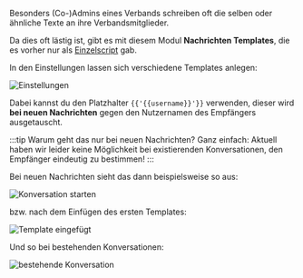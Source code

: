 Besonders (Co-)Admins eines Verbands schreiben oft die selben oder ähnliche Texte an ihre Verbandsmitglieder.

Da dies oft lästig ist, gibt es mit diesem Modul **Nachrichten Templates**, die es vorher nur als [Einzelscript](https://forum.leitstellenspiel.de/index.php?thread/18912-skript-wunsch-autofill-f%C3%BCr-nachrichten/) gab.

In den Einstellungen lassen sich verschiedene Templates anlegen:

![Einstellungen](settings.png)

Dabei kannst du den Platzhalter `{{'{{username}}'}}` verwenden, dieser wird **bei neuen Nachrichten** gegen den Nutzernamen des Empfängers ausgetauscht.

:::tip Warum geht das nur bei neuen Nachrichten?
Ganz einfach: Aktuell haben wir leider keine Möglichkeit bei existierenden Konversationen, den Empfänger eindeutig zu bestimmen!
:::

Bei neuen Nachrichten sieht das dann beispielsweise so aus:

![Konversation starten](new_message.png)

bzw. nach dem Einfügen des ersten Templates:

![Template eingefügt](entered.png)

Und so bei bestehenden Konversationen:

![bestehende Konversation](existing_messages.png)
